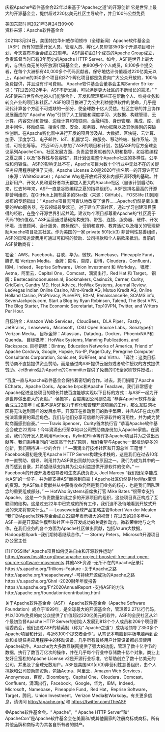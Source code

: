 庆祝Apache®软件基金会22年以来基于“Apache之道”的开源创新
它是世界上最大的开源基金会，提供超过220亿美元社区主导软件，并且100％公益免费

美国东部时间2021年3月24日09:00                    
资料来源：Apache软件基金会    
                                                                          
2021年3月24日，美国特拉华州威尔明顿市（全球新闻）Apache软件基金会（ASF）所有的志愿开发人员、管理人员、孵化人员带领350多个开源项目和计划，今天宣布基金会成立22周年。
ASF最初由21个成员的Apache Group成立，负责监督当时已有3年历史的Apache HTTP Server。如今，ASF是世界上最大的，与供应商无关的开放源代码基金会，由800多个个人成员，8,100多个提交者，在每个大洲都有40,000多个代码贡献者。保守地估计价值超过220亿美元以上，Apache的350多个项目和37个孵化项目都是免费向广大公众开放的，100％免费提供，并且没有许可费用。
Apache软件基金会董事会主席Sander Striker说：“在过去的22年中，ASF不断发展，可以满足更大社区的不断增长的需求。” “ ASF使来自世界各地的人们能够合作、开发和管理那些正在帮助个人、维持业务和转变产业的项目和社区。”
ASF的项目推进了为公共利益提供软件的使命，几乎是现代计算各个方面不可或缺的一部分，使全球数十亿人受益。社区主导的并且协作发展而成的“ Apache Way”引领了人工智能和深度学习、大数据、构建管理、云计算、内容交付和管理、边缘计算和物联网、金融科技、身份管理、集成、库、消息中间件、移动终端、搜索引擎、安全、服务器、Web框架以及其他类别的突破性创新。在Apache孵化器中进行开发的项目涉及AI、大数据、区块链、云计算、加密、深度学习、电子邮件、IoT、机器学习、微服务、移动终端、操作系统、测试、可视化等等。
将近50万人参加了ASF的项目和计划，包括ASF的官方全球会议系列ApacheCon。社区发展方面，负责监督贡献者的入职和指导，如谷歌编程之夏之类；以及“多样性与包容性”，其计划促进整个Apache社区的多样性，公平性和包容性。
ASF的影响无处不在，Apache项目为数十个行业中无处不在的关键任务应用程序提供了支持。Apache License 2.0是2020年排名第一的开源许可证（来源：WhiteSource）；Apache Way是开放式开发和内部开源环境的基础。并且新用户、开发人员和爱好者每天都加入更大的Apache社区（自该计划启动以来，过去16年来，ASF一直是谷歌编程之夏的指导组织）。ASF是排名最高的开源非营利组织，在GitHub上拥有最多的Star数（来源：GitHub）。
FOSSlife [1]刚刚发布的专题指出：“ Apache项目无可否认地改变了世界……Apache仍然是至关重要的Web服务器，在该领域最受欢迎。对于建立开源社区，通过学习创建项目获得的经验，在整个开源世界引起共鸣。建议每个项目都尊重Apache的“社区高于代码”的价值观。”
ASF运营通过基础架构支持、带宽、连接、服务器、硬件、开发环境、法律顾问、会计服务、商标保护、营销和宣传、教育活动以及相关的管理帮助Apache项目及其社区。作为美国的一家 private 501(c)(3) 非营利性慈善组织，ASF的日常运营费用可通过可扣税的赞助、公司捐款和个人捐款来抵消。当前的ASF赞助商有：

铂金：AWS，Facebook，谷歌，华为，微软，Namebase，Pineapple Fund，腾讯 和 Verizon Media。
金牌：匿名，百度，彭博，Cloudera，Confluent，IBM，Indeed，Reprise Software，Union Investment 和 Workday。
银牌：Aetna，阿里云，Capital One，Comcast，滴滴出行，Red Hat 和 Target。
铜牌：Bestecasinobonussen.nl, Bookmakers, Casino2k, Cerner, Curity, GridGain, Gundry MD, Host Advice, HotWax Systems, Journal Review, LeoVegas Indian Online Casino, Miro-Kredit AG, Mutuo Kredit AG, Online Holland Casino, ProPrivacy, PureVPN, RX-M, RenaissanceRe, SCAMS.info, SevenJackpots.com, Start a Blog by Ryan Robinson, Talend, The Best VPN, The Blog Starter, The Economic Secretariat, Top10VPN, Twitter, and Writers Per Hour.

目标铂金：Amazon Web Services，CloudBees，DLA Piper，Fastly，JetBrains，Leaseweb，Microsoft，OSU Open Source Labs，Sonatype和Verizon Media。
目标金牌：Atlassian，Datadog，Docker，PhoenixNAP和Quenda。
目标银牌：HotWax Systems, Manning Publications, and Rackspace.
目标铜牌：Bintray, Education Networks of America, Friend of Apache Cordova, Google, Hopsie, No-IP, PagerDuty, Peregrine Computer Consultants Corporation, Sonic.net, SURFnet, and Virtru.
「译注：这类目标赞助商不直接提供资金赞助，而是通过向ASF提供云服务或者软件授权的方式提供赞助。JetBrains就为Apache的Committer提供了免费的IDE全家桶软件授权。」

“百度一直与Apache软件基金会保持着密切的合作。过去，我们捐赠了Apache ECharts，Apache Doris，Apache brpc和Apache Teaclave。我们非常感谢Apache促进这些项目的增长并使百度能够实现以下目标的方式：与ASF一起为开源世界做出更大的贡献。” 
-侯振宇，百度集团公司副总裁
“恭喜Apache软件基金会成立22周年！如果不是ASF致力于孵化和管理开源项目的工作，那么互联网社区将无法达到同样的发展水平。开源正在推动我们的数字繁荣，并且ASF在此方面扮演着重要的幕后角色。我们与他们分享可信赖的开源软件的可用性，并为成为赞助商而感到自豪。” 
——Travis Spencer，Curity首席执行官
“恭喜Apache软件基金会成立22周年！今年滴滴出行荣幸地以公司赞助商身份加入Apache家族。在滴滴，我们的开发人员利用Hadoop，Kylin和Flink等许多Apache项目并为之做出贡献等。我们秉持相同的“社区高于代码”原则，我们希望与Apache一起推动更多的创新，我们期待进一步的合作！” 
—滴滴出行技术社区和开源总监 王蕴博
“ Facebook最初是使用Apache HTTP Server构建技术栈的，这是我们在过去10年中一直赞助、倡导、利用并为ASF做出贡献的众多原因之一。我们为成为其中的一员而感到自豪，并希望继续支持其为公众利益提供开源软件的使命。” 
— Facebook的开源开发者倡导者和生态系统负责人 Joel Marcey
“我们很荣幸能成为ASF的一份子，并为能支持ASF而感到自豪！Apache社区仍然是HotWax宝贵的资源。为ASF做出贡献并从中获得收益仍然是我们业务的核心，也是我们团队理念的重要组成部分。” 
— HotWax Systems首席执行官 Mike Bates
“很荣幸支持Apache，这是一个负责数量如此之多的开源项目的组织，这些项目真正构成了互联网的结构。这是过去22年中已完成的所有工作，我们迫不及待地看到开放式开发的未来将带来什么。” 
— Leaseweb全球产品策略主管Robert Van der Meulen
“我们对Apache软件基金会成立22周年表示极大的祝贺！在过去的20多年中，ASF一直是开源软件模型和社区主导开发成功的关键推动力。微软荣幸地与之合作。在我们业务的各个方面为Apache社区做出贡献，包括Azure大数据，Hadoop和Spark –我们期待着继续合作。” 
— Stormy Peters，Microsoft开源项目办公室主任

[1] FOSSlife“ Apache项目如何促进自由和开源软件运动” https://www.fosslife.org/how-apache-project-boosted-free-and-open-source-software-movements
其他ASF资源
-无所不在的Apache纪录片https://s.apache.org/Trillions-Feature
-关于Apache之路http://apache.org/theapacheway/
-可持续开源成功的Apache之路https://s.apache.org/GhnI
-2020财年年度报告https://s.apache.org/FY2020AnnualReport
-支持ASF的方法http://apache.org/foundation/contributing.html

关于Apache软件基金会（ASF）
Apache软件基金会（Apache Software Foundation）成立于1999年，是全球最大的开源基金会，管理着2.27亿行代码，并以100％免费的向公众提供了价值超过220亿美元的软件。ASF的全民社区从21个最初监督Apache HTTP Server的创始人发展到813个个人成员和206个项目管理委员会，他们通过ASF的精英制（称为“ Apache之道”）成功地领导了350多个Apache项目和计划，与近8,100个提交者合作”。从笔记本电脑到平板电脑再到企业和关键任务应用程序中的移动设备，几乎所有最终用户计算设备都必须使用Apache软件。Apache为大多数互联网提供了强大的功能，管理了数十亿字节的数据，执行了数百万亿次的操作，并在几乎每个行业中存储数十亿个对象。商业上友好且宽松的Apache License v2是开源行业标准，它帮助创立了数十亿美元的公司，并惠及了全球无数用户。ASF是美国501(c)(3)非营利性慈善组织，由个人捐款和公司赞助商资助，包括Aetna，阿里云，Amazon Web Services，Anonymous，百度，Bloomberg，Capital One，Cloudera，Comcast， Confluent，滴滴出行，Facebook，Google，华为，IBM，Indeed，Microsoft，Namebase，Pineapple Fund，Red Hat，Reprise Software，Target，腾讯，Union Investment，Verizon Media和Workday。有关更多信息，请访问 http://apache.org/ 和 https://twitter.com/TheASF

©Apache软件基金会。“ Apache”，“ Apache HTTP Server”和“ ApacheCon”是Apache软件基金会在美国和/或其他国家的注册商标或商标。所有其他品牌和商标均为其各自所有者的财产。
